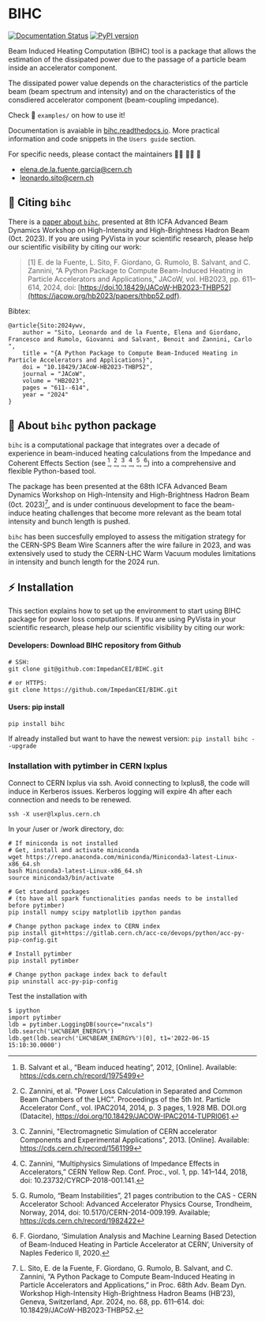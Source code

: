 # BIHC

[![Documentation Status](https://readthedocs.org/projects/bihc/badge/?version=latest)](https://bihc.readthedocs.io/en/latest/?badge=latest) [![PyPI version](https://badge.fury.io/py/bihc.svg)](https://badge.fury.io/py/bihc)

Beam Induced Heating Computation (BIHC) tool is a package that allows the estimation of the dissipated power due to the passage of a particle beam inside an accelerator component.

The dissipated power value depends on the characteristics of the particle beam (beam spectrum and intensity) and on the characteristics of the consdiered accelerator component (beam-coupling impedance).

Check :file_folder: `examples/` on how to use it!

Documentation is avaiable in [bihc.readthedocs.io](https://bihc.readthedocs.io/en/latest/). More practical information and code snippets in the `Users guide` section.

For specific needs, please contact the maintainers :woman_technologist: :man_technologist: :wave:
* elena.de.la.fuente.garcia@cern.ch
* leonardo.sito@cern.ch

:bookmark: Citing `bihc`
---
There is a [paper about `bihc`](10.18429/JACoW-HB2023-THBP52), presented at 8th ICFA Advanced Beam Dynamics Workshop on High-Intensity and High-Brightness Hadron Beam (0ct. 2023).
If you are using PyVista in your scientific research, please help our scientific
visibility by citing our work:
> [1] E. de la Fuente, L. Sito, F. Giordano, G. Rumolo, B. Salvant, and C. Zannini, “A Python Package to Compute Beam-Induced Heating in Particle Accelerators and Applications,” JACoW, vol. HB2023, pp. 611–614, 2024, doi: [https://doi.10.18429/JACoW-HB2023-THBP52](https://jacow.org/hb2023/papers/thbp52.pdf). 

Bibtex:
```
@article{Sito:2024ywv,
    author = "Sito, Leonardo and de la Fuente, Elena and Giordano, Francesco and Rumolo, Giovanni and Salvant, Benoit and Zannini, Carlo ",
    title = "{A Python Package to Compute Beam-Induced Heating in Particle Accelerators and Applications}",
    doi = "10.18429/JACoW-HB2023-THBP52",
    journal = "JACoW",
    volume = "HB2023",
    pages = "611--614",
    year = "2024"
}
```
:mag_right: About `bihc` python package 
---

`bihc` is a computational package that integrates over a decade of experience in beam-induced heating calculations from the Impedance and Coherent Effects Section (see [^1], [^3], [^4], [^5], [^6], [^7]) into a comprehensive and flexible Python-based tool. 

The package has been presented at the 68th ICFA Advanced Beam Dynamics Workshop on High-Intensity and High-Brightness Hadron Beam (0ct. 2023)[^8], and is under continuous development to face the beam-induce heating challenges that become more relevant as the beam total intensity and bunch length is pushed.

`bihc` has been succesfully employed to assess the mitigation strategy for the CERN-SPS Beam Wire Scanners after the wire failure in 2023, and was extensively used to study the CERN-LHC Warm Vacuum modules limitations in intensity and bunch length for the 2024 run.

[^1]: B. Salvant et al., “Beam induced heating”, 2012, [Online]. Available: https://cds.cern.ch/record/1975499 

[^3]: C. Zannini, et al. "Power Loss Calculation in Separated and Common Beam Chambers of the LHC". Proceedings of the 5th Int. Particle Accelerator Conf., vol. IPAC2014, 2014, p. 3 pages, 1.928 MB. DOI.org (Datacite), https://doi.org/10.18429/JACOW-IPAC2014-TUPRI061. 

[^4]: C. Zannini, "Electromagnetic Simulation of CERN accelerator Components and Experimental Applications", 2013. [Online]. Available: https://cds.cern.ch/record/1561199 

[^5]: C. Zannini, “Multiphysics Simulations of Impedance Effects in Accelerators,” CERN Yellow Rep. Conf. Proc., vol. 1, pp. 141–144, 2018, doi: 10.23732/CYRCP-2018-001.141. 

[^6]: G. Rumolo, “Beam Instabilities”, 21 pages contribution to the CAS - CERN Accelerator School: Advanced Accelerator Physics Course, Trondheim, Norway, 2014, doi: 10.5170/CERN-2014-009.199. Available; https://cds.cern.ch/record/1982422

[^7]: F. Giordano, ‘Simulation Analysis and Machine Learning Based Detection of Beam-Induced Heating in Particle Accelerator at CERN’, University of Naples Federico II, 2020.

[^8]: L. Sito, E. de la Fuente, F. Giordano, G. Rumolo, B. Salvant, and C. Zannini, “A Python Package to Compute Beam-Induced Heating in Particle Accelerators and Applications,” in Proc. 68th Adv. Beam Dyn. Workshop High-Intensity High-Brightness Hadron Beams (HB’23), Geneva, Switzerland, Apr. 2024, no. 68, pp. 611–614. doi: 10.18429/JACoW-HB2023-THBP52. 

## :zap: Installation
This section explains how to set up the environment to start using BIHC package for power loss computations.
If you are using PyVista in your scientific research, please help our scientific
visibility by citing our work:


#### Developers: Download BIHC repository from Github
```
# SSH:
git clone git@github.com:ImpedanCEI/BIHC.git

# or HTTPS:
git clone https://github.com/ImpedanCEI/BIHC.git
```

#### Users: pip install 
```
pip install bihc
```
If already installed but want to have the newest version: `pip install bihc --upgrade`

### Installation with pytimber in CERN lxplus

Connect to CERN lxplus via ssh. Avoid connecting to lxplus8, the code will induce in Kerberos issues. Kerberos logging will expire 4h after each connection and needs to be renewed.
```
ssh -X user@lxplus.cern.ch
```
In your /user or /work directory, do:
```
# If miniconda is not installed
# Get, install and activate miniconda
wget https://repo.anaconda.com/miniconda/Miniconda3-latest-Linux-x86_64.sh
bash Miniconda3-latest-Linux-x86_64.sh 
source miniconda3/bin/activate

# Get standard packages 
# (to have all spark functionalities pandas needs to be installed before pytimber)
pip install numpy scipy matplotlib ipython pandas

# Change python package index to CERN index
pip install git+https://gitlab.cern.ch/acc-co/devops/python/acc-py-pip-config.git

# Install pytimber
pip install pytimber

# Change python package index back to default
pip uninstall acc-py-pip-config
```
Test the installation with 
```
$ ipython
import pytimber
ldb = pytimber.LoggingDB(source="nxcals") 
ldb.search('LHC%BEAM_ENERGY%')
ldb.get(ldb.search('LHC%BEAM_ENERGY%')[0], t1='2022-06-15 15:10:30.0000')
```


